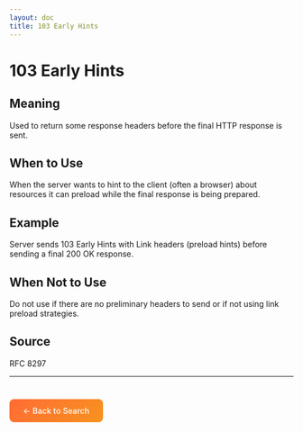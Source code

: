 ```yaml
---
layout: doc
title: 103 Early Hints
---
```


# 103 Early Hints

## Meaning

Used to return some response headers before the final HTTP response is sent.

## When to Use

When the server wants to hint to the client (often a browser) about resources it can preload while the final response is being prepared.

## Example

Server sends 103 Early Hints with Link headers (preload hints) before sending a final 200 OK response.

## When Not to Use

Do not use if there are no preliminary headers to send or if not using link preload strategies.

## Source

RFC 8297

---

<div style="margin-top: 40px;">
  <a href="/" style="display: inline-block; padding: 12px 24px; background: linear-gradient(135deg, #ff6b35, #f7931e); color: white; text-decoration: none; border-radius: 8px; font-weight: 500;">← Back to Search</a>
</div>
